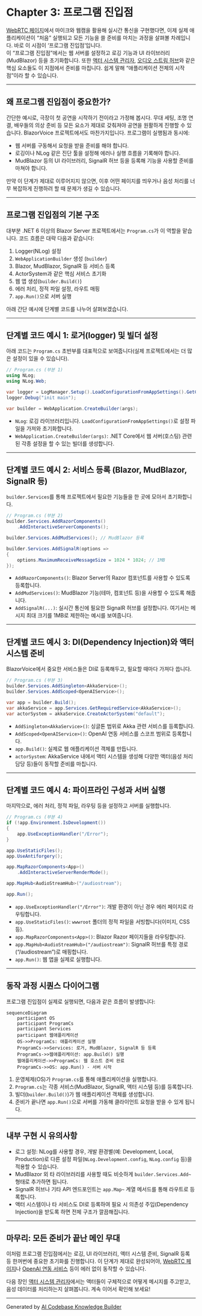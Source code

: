 # Chapter 3: 프로그램 진입점

[WebRTC 페이지](02_webrtc_페이지_.md)에서 마이크와 웹캠을 활용해 실시간 통신을 구현했다면, 이제 실제 애플리케이션이 “처음” 실행되고 모든 기능을 쓸 준비를 마치는 과정을 살펴볼 차례입니다. 바로 이 시점이 ‘프로그램 진입점’입니다.  
이 “프로그램 진입점”에서는 웹 서버를 설정하고 로깅 기능과 UI 라이브러리(MudBlazor) 등을 초기화합니다. 또한 [액터 시스템 관리자](04_액터_시스템_관리자_.md), [오디오 스트림 허브](07_오디오_스트림_허브_.md)와 같은 핵심 요소들도 이 지점에서 준비를 마칩니다. 쉽게 말해 “애플리케이션 전체의 시작점”이라 할 수 있습니다.

---

## 왜 프로그램 진입점이 중요한가?

간단한 예시로, 극장이 첫 공연을 시작하기 전이라고 가정해 봅시다. 무대 세팅, 조명 연결, 배우들의 의상 준비 등 모든 요소가 제대로 갖춰져야 공연을 원활하게 진행할 수 있습니다. BlazorVoice 프로젝트에서도 마찬가지입니다. 프로그램이 실행됨과 동시에:

- 웹 서버를 구동해서 요청을 받을 준비를 해야 합니다.  
- 로깅이나 NLog 같은 진단 툴을 설정해 에러나 실행 흐름을 기록해야 합니다.  
- MudBlazor 등의 UI 라이브러리, SignalR 허브 등을 등록해 기능을 사용할 준비를 마쳐야 합니다.

만약 이 단계가 제대로 이루어지지 않으면, 이후 어떤 페이지를 띄우거나 음성 처리를 너무 복잡하게 진행하려 할 때 문제가 생길 수 있습니다.

---

## 프로그램 진입점의 기본 구조

대부분 .NET 6 이상의 Blazor Server 프로젝트에서는 `Program.cs`가 이 역할을 맡습니다. 코드 흐름은 대략 다음과 같습니다:

1. Logger(NLog) 설정  
2. `WebApplicationBuilder` 생성 (`builder`)  
3. Blazor, MudBlazor, SignalR 등 서비스 등록  
4. ActorSystem과 같은 핵심 서비스 초기화  
5. 웹 앱 생성(`builder.Build()`)  
6. 에러 처리, 정적 파일 설정, 라우트 매핑  
7. `app.Run()`으로 서버 실행

아래 간단 예시에 단계별 코드를 나누어 살펴보겠습니다.

---

## 단계별 코드 예시 1: 로거(logger) 및 빌더 설정

아래 코드는 `Program.cs` 초반부를 대표적으로 보여줍니다(실제 프로젝트에서는 더 많은 설정이 있을 수 있습니다).

```csharp
// Program.cs (부분 1)
using NLog;
using NLog.Web;

var logger = LogManager.Setup().LoadConfigurationFromAppSettings().GetCurrentClassLogger();
logger.Debug("init main");

var builder = WebApplication.CreateBuilder(args);
```

- `NLog`: 로깅 라이브러리입니다. `LoadConfigurationFromAppSettings()`로 설정 파일을 가져와 초기화합니다.  
- `WebApplication.CreateBuilder(args)`: .NET Core에서 웹 서버(호스팅) 관련된 각종 설정을 할 수 있는 빌더를 생성합니다.

---

## 단계별 코드 예시 2: 서비스 등록 (Blazor, MudBlazor, SignalR 등)

`builder.Services`를 통해 프로젝트에서 필요한 기능들을 한 곳에 모아서 초기화합니다.

```csharp
// Program.cs (부분 2)
builder.Services.AddRazorComponents()
    .AddInteractiveServerComponents();

builder.Services.AddMudServices(); // MudBlazor 등록

builder.Services.AddSignalR(options =>
{
    options.MaximumReceiveMessageSize = 1024 * 1024; // 1MB
});
```

- `AddRazorComponents()`: Blazor Server의 Razor 컴포넌트를 사용할 수 있도록 등록합니다.  
- `AddMudServices()`: MudBlazor 기능(테마, 컴포넌트 등)을 사용할 수 있도록 해줍니다.  
- `AddSignalR(...)`: 실시간 통신에 필요한 SignalR 허브를 설정합니다. 여기서는 메시지 최대 크기를 1MB로 제한하는 예시를 보여줍니다.

---

## 단계별 코드 예시 3: DI(Dependency Injection)와 액터 시스템 준비

BlazorVoice에서 중요한 서비스들은 DI로 등록해두고, 필요할 때마다 가져다 씁니다.

```csharp
// Program.cs (부분 3)
builder.Services.AddSingleton<AkkaService>();
builder.Services.AddScoped<OpenAIService>();

var app = builder.Build();
var akkaService = app.Services.GetRequiredService<AkkaService>();
var actorSystem = akkaService.CreateActorSystem("default");
```

- `AddSingleton<AkkaService>()`: 싱글톤 범위로 Akka 관련 서비스를 등록합니다.  
- `AddScoped<OpenAIService>()`: OpenAI 연동 서비스를 스코프 범위로 등록합니다.  
- `app.Build()`: 실제로 웹 애플리케이션 객체를 만듭니다.  
- `actorSystem`: AkkaService 내에서 액터 시스템을 생성해 다양한 액터(음성 처리 담당 등)들이 동작할 준비를 마칩니다.

---

## 단계별 코드 예시 4: 파이프라인 구성과 서버 실행

마지막으로, 에러 처리, 정적 파일, 라우팅 등을 설정하고 서버를 실행합니다.

```csharp
// Program.cs (부분 4)
if (!app.Environment.IsDevelopment())
{
    app.UseExceptionHandler("/Error");
}

app.UseStaticFiles();
app.UseAntiforgery();

app.MapRazorComponents<App>()
    .AddInteractiveServerRenderMode();

app.MapHub<AudioStreamHub>("/audiostream");

app.Run();
```

- `app.UseExceptionHandler("/Error")`: 개발 환경이 아닌 경우 에러 페이지로 라우팅합니다.  
- `app.UseStaticFiles()`: `wwwroot` 폴더의 정적 파일을 서빙합니다(이미지, CSS 등).  
- `app.MapRazorComponents<App>()`: Blazor Razor 페이지들을 라우팅합니다.  
- `app.MapHub<AudioStreamHub>("/audiostream")`: SignalR 허브를 특정 경로(“/audiostream”)로 매핑합니다.  
- `app.Run()`: 웹 앱을 실제로 실행합니다.

---

## 동작 과정 시퀀스 다이어그램

프로그램 진입점이 실제로 실행되면, 다음과 같은 흐름이 발생합니다:

```mermaid
sequenceDiagram
    participant OS
    participant ProgramCs
    participant Services
    participant 웹애플리케이션
    OS->>ProgramCs: 애플리케이션 실행
    ProgramCs->>Services: 로거, MudBlazor, SignalR 등 등록
    ProgramCs->>웹애플리케이션: app.Build() 실행
    웹애플리케이션->>ProgramCs: 웹 호스트 준비 완료
    ProgramCs->>OS: app.Run() - 서버 시작
```

1. 운영체제(OS)가 `Program.cs`를 통해 애플리케이션을 실행합니다.  
2. `Program.cs`는 각종 서비스(MudBlazor, SignalR, 액터 시스템 등)를 등록합니다.  
3. 빌더(`builder.Build()`)가 웹 애플리케이션 객체를 생성합니다.  
4. 준비가 끝나면 `app.Run()`으로 서버를 가동해 클라이언트 요청을 받을 수 있게 됩니다.

---

## 내부 구현 시 유의사항

- 로그 설정: NLog를 사용할 경우, 개발 환경별(예: Development, Local, Production)로 다른 설정 파일(`NLog.Development.config`, `NLog.config` 등)을 적용할 수 있습니다.  
- MudBlazor 외 타 라이브러리를 사용할 때도 비슷하게 `builder.Services.Add~` 형태로 추가하면 됩니다.  
- SignalR 허브나 기타 API 엔드포인트는 `app.Map~` 계열 메서드를 통해 라우트로 등록합니다.  
- 액터 시스템이나 타 서비스도 DI로 등록하여 필요 시 의존성 주입(Dependency Injection)을 받도록 하면 전체 구조가 깔끔해집니다.

---

## 마무리: 모든 준비가 끝난 메인 무대

이처럼 프로그램 진입점에서는 로깅, UI 라이브러리, 액터 시스템 준비, SignalR 등록 등 한꺼번에 중요한 초기화를 진행합니다. 이 단계가 제대로 완성되어야, [WebRTC 페이지](02_webrtc_페이지_.md)나 [OpenAI 연동 서비스](06_openai_연동_서비스_.md) 등이 에러 없이 동작할 수 있습니다.

다음 장인 [액터 시스템 관리자](04_액터_시스템_관리자_.md)에서는 액터들이 구체적으로 어떻게 메시지를 주고받고, 음성 데이터를 처리하는지 살펴봅니다. 계속 이어서 확인해 보세요!

---

Generated by [AI Codebase Knowledge Builder](https://github.com/The-Pocket/Tutorial-Codebase-Knowledge)